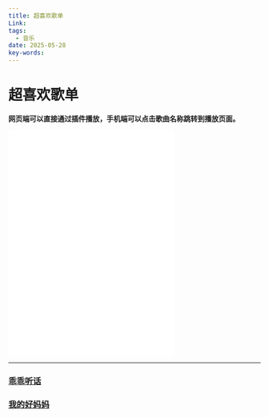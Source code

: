 ```yaml
---
title: 超喜欢歌单
Link: 
tags:
  - 音乐
date: 2025-05-28
key-words:
---
```

# 超喜欢歌单
**网页端可以直接通过插件播放，手机端可以点击歌曲名称跳转到播放页面。**
<iframe class="music-iframe" frameborder="no" border="0" marginwidth="0" marginheight="0" width=330 height=450 src="//music.163.com/outchain/player?type=0&id=13769136932&auto=1&height=430"></iframe>

---
### [乖乖听话](http://163cn.tv/FrSuqot)
### [我的好妈妈](http://163cn.tv/FrT6zja)
